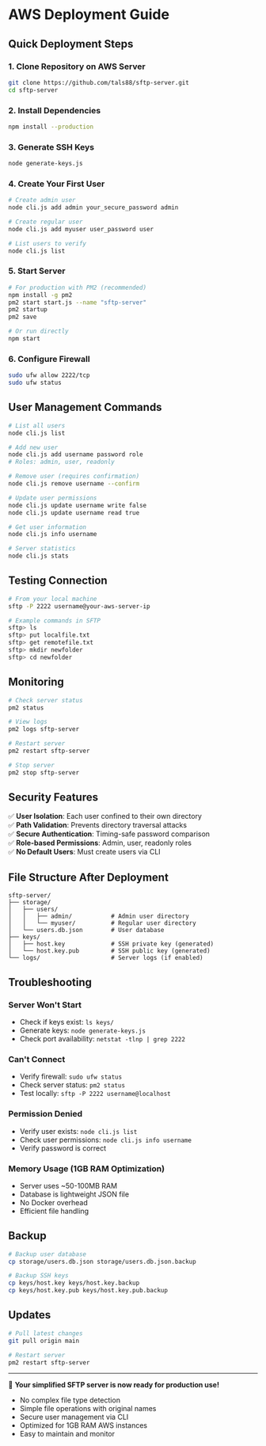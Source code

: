 # AWS Deployment Guide

## Quick Deployment Steps

### 1. Clone Repository on AWS Server
```bash
git clone https://github.com/tals88/sftp-server.git
cd sftp-server
```

### 2. Install Dependencies
```bash
npm install --production
```

### 3. Generate SSH Keys
```bash
node generate-keys.js
```

### 4. Create Your First User
```bash
# Create admin user
node cli.js add admin your_secure_password admin

# Create regular user
node cli.js add myuser user_password user

# List users to verify
node cli.js list
```

### 5. Start Server
```bash
# For production with PM2 (recommended)
npm install -g pm2
pm2 start start.js --name "sftp-server"
pm2 startup
pm2 save

# Or run directly
npm start
```

### 6. Configure Firewall
```bash
sudo ufw allow 2222/tcp
sudo ufw status
```

## User Management Commands

```bash
# List all users
node cli.js list

# Add new user
node cli.js add username password role
# Roles: admin, user, readonly

# Remove user (requires confirmation)
node cli.js remove username --confirm

# Update user permissions
node cli.js update username write false
node cli.js update username read true

# Get user information
node cli.js info username

# Server statistics
node cli.js stats
```

## Testing Connection

```bash
# From your local machine
sftp -P 2222 username@your-aws-server-ip

# Example commands in SFTP
sftp> ls
sftp> put localfile.txt
sftp> get remotefile.txt
sftp> mkdir newfolder
sftp> cd newfolder
```

## Monitoring

```bash
# Check server status
pm2 status

# View logs
pm2 logs sftp-server

# Restart server
pm2 restart sftp-server

# Stop server
pm2 stop sftp-server
```

## Security Features

✅ **User Isolation**: Each user confined to their own directory  
✅ **Path Validation**: Prevents directory traversal attacks  
✅ **Secure Authentication**: Timing-safe password comparison  
✅ **Role-based Permissions**: Admin, user, readonly roles  
✅ **No Default Users**: Must create users via CLI  

## File Structure After Deployment

```
sftp-server/
├── storage/
│   ├── users/
│   │   ├── admin/           # Admin user directory
│   │   └── myuser/          # Regular user directory
│   └── users.db.json        # User database
├── keys/
│   ├── host.key             # SSH private key (generated)
│   └── host.key.pub         # SSH public key (generated)
└── logs/                    # Server logs (if enabled)
```

## Troubleshooting

### Server Won't Start
- Check if keys exist: `ls keys/`
- Generate keys: `node generate-keys.js`
- Check port availability: `netstat -tlnp | grep 2222`

### Can't Connect
- Verify firewall: `sudo ufw status`
- Check server status: `pm2 status`
- Test locally: `sftp -P 2222 username@localhost`

### Permission Denied
- Verify user exists: `node cli.js list`
- Check user permissions: `node cli.js info username`
- Verify password is correct

### Memory Usage (1GB RAM Optimization)
- Server uses ~50-100MB RAM
- Database is lightweight JSON file
- No Docker overhead
- Efficient file handling

## Backup

```bash
# Backup user database
cp storage/users.db.json storage/users.db.json.backup

# Backup SSH keys
cp keys/host.key keys/host.key.backup
cp keys/host.key.pub keys/host.key.pub.backup
```

## Updates

```bash
# Pull latest changes
git pull origin main

# Restart server
pm2 restart sftp-server
```

---

🚀 **Your simplified SFTP server is now ready for production use!**

- No complex file type detection
- Simple file operations with original names  
- Secure user management via CLI
- Optimized for 1GB RAM AWS instances
- Easy to maintain and monitor

